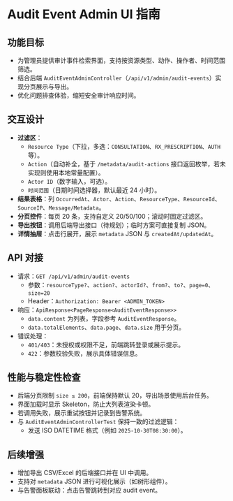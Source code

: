 # Audit Event Admin UI 指南

## 功能目标
- 为管理员提供审计事件检索界面，支持按资源类型、动作、操作者、时间范围筛选。
- 结合后端 `AuditEventAdminController`（`/api/v1/admin/audit-events`）实现分页展示与导出。
- 优化问题排查体验，缩短安全审计响应时间。

## 交互设计
- **过滤区**：
  - `Resource Type`（下拉，多选：`CONSULTATION`、`RX_PRESCRIPTION`、`AUTH` 等）。
  - `Action`（自动补全，基于 `/metadata/audit-actions` 接口返回枚举，若未实现则使用本地常量配置）。
  - `Actor ID`（数字输入，可选）。
  - `时间范围`（日期时间选择器，默认最近 24 小时）。
- **结果表格**：列 `OccurredAt`、`Actor`、`Action`、`ResourceType`、`ResourceId`、`SourceIP`、`Message/Metadata`。
- **分页控件**：每页 20 条，支持自定义 20/50/100；滚动时固定过滤区。
- **导出按钮**：调用后端导出接口（待规划）；临时方案可直接复制 JSON。
- **详情抽屉**：点击行展开，展示 `metadata` JSON 与 `createdAt/updatedAt`。

## API 对接
- 请求：`GET /api/v1/admin/audit-events`
  - 参数：`resourceType?`、`action?`、`actorId?`、`from?`、`to?`、`page=0`、`size=20`
  - Header：`Authorization: Bearer <ADMIN_TOKEN>`
- 响应：`ApiResponse<PageResponse<AuditEventResponse>>`
  - `data.content` 为列表，字段参考 `AuditEventResponse`。
  - `data.totalElements`、`data.page`、`data.size` 用于分页。
- 错误处理：
  - `401/403`：未授权或权限不足，前端跳转登录或展示提示。
  - `422`：参数校验失败，展示具体错误信息。

## 性能与稳定性检查
- 后端分页限制 `size ≤ 200`，前端保持默认 20，导出场景使用后台任务。
- 界面加载时显示 Skeleton，防止大列表渲染卡顿。
- 若调用失败，展示重试按钮并记录到告警系统。
- 与 `AuditEventAdminControllerTest` 保持一致的过滤逻辑：
  - 发送 ISO DATETIME 格式（例如 `2025-10-30T08:30:00`）。

## 后续增强
- 增加导出 CSV/Excel 的后端接口并在 UI 中调用。
- 支持对 `metadata` JSON 进行可视化展示（如树形组件）。
- 与告警面板联动：点击告警跳转到对应 audit event。


